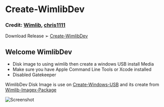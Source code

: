 # Create-WimlibDev
### Credit: [Wimlib](https://wimlib.net/), [chris1111](https://github.com/chris1111)
Download  Release ➢ [Create-WimlibDev](https://github.com/chris1111/Create-WimlibDev/releases/V1)
## Welcome WimlibDev
- Disk image to using wimlib then create a windows USB install Media
- Make sure you have Apple Command Line Tools or Xcode installed
- Disabled Gatekeeper

WimlibDev Disk Image is use on [Create-Windows-USB](https://github.com/chris1111/Create-Windows-USB) and its create from [Wimlib-Imagex-Package](https://github.com/chris1111/Wimlib-Imagex-Package)

![Screenshot](https://github.com/chris1111/Create-WimlibDev/assets/6248794/a89b5ade-adf1-4682-ba07-3e8d119eaff3)
